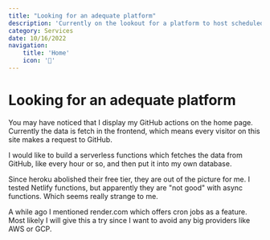 ```yaml
---
title: "Looking for an adequate platform"
description: 'Currently on the lookout for a platform to host scheduled serverless functions'
category: Services
date: 10/16/2022
navigation:
    title: 'Home'
    icon: '🏡'
---
```


# Looking for an adequate platform

You may have noticed that I display my GitHub actions on the home page. Currently the data is fetch in the frontend, which means every visitor on this site makes a request to GitHub.

I would like to build a serverless functions which fetches the data from GitHub, like every hour or so, and then put it into my own database. 

Since heroku abolished their free tier, they are out of the picture for me. I tested Netlify functions, but apparently they are "not good" with async functions. Which seems really strange to me.

A while ago I mentioned render.com which offers cron jobs as a feature. Most likely I will give this a try since I want to avoid any big providers like AWS or GCP.
